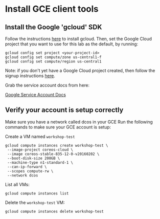 # Install GCE client tools

## Install the Google 'gcloud' SDK

Follow the instructions [here](https://cloud.google.com/sdk/) to install gcloud.
Then, set the Google Cloud project that you want to use for this lab as the default, by running:

```
gcloud config set project <your-project-id>
gcloud config set compute/zone us-central1-f
gcloud config set compute/region us-central1
```

Note: if you don't yet have a Google Cloud project created, then follow the signup
instructions [here](https://cloud.google.com/compute/docs/signup).

Grab the service account docs from here:

[Google Service Account Docs](https://developers.google.com/console/help/new/#serviceaccounts)

## Verify your account is setup correctly
Make sure you have a network called dcos in your GCE
Run the following commands to make sure your GCE account is setup:

Create a VM named `workshop-test`

```
gcloud compute instances create workshop-test \
 --image-project coreos-cloud \
 --image coreos-stable-835-12-0-v20160202 \
 --boot-disk-size 200GB \
 --machine-type n1-standard-1 \
 --can-ip-forward \
 --scopes compute-rw \
 --network dcos
```

List all VMs:

```
gcloud compute instances list
```

Delete the `workshop-test` VM:

```
gcloud compute instances delete workshop-test
```
